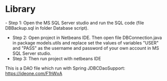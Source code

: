 # Library
​- Step 1: Open the MS SQL Server studio and run the SQL code (file DBBackup.sql in folder Database script).
- Step 2: Open project in Netbeans IDE. Then open file DBConnection.java in package models.utils and replace set the values of variables "USER" and "PASS" as the username and password of your own account in MS SQL Server studio.
- Step 3: Then run project with netbeans IDE

This is a DAO file which run with Spring JDBCDaoSupport: https://ideone.com/F1hWxA
